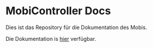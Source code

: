 # MobiController Docs

Dies ist das Repository für die Dokumentation des Mobis.

Die Dokumentation is [hier](https://flo2410.github.io/MobiController-Docs/) verfügbar.
